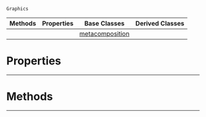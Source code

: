  `Graphics`

|Methods|Properties|Base Classes|Derived Classes|
|---|---|---|---|
| | |[metacomposition](https://github.com/zeroengineteam/ZeroDocs/code_reference/class_reference/metacomposition.markdown)| |


 #  Properties


---  
 #  Methods


---  
 

 